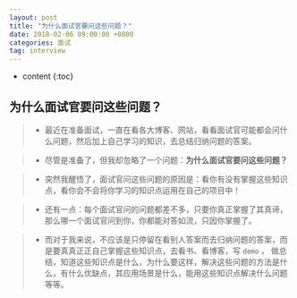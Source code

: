```yaml
---
layout: post
title: "为什么面试官要问这些问题？"
date: 2018-02-06 09:00:00 +0800 
categories: 面试
tag: interview
---
```

* content
{:toc}


<!-- more -->

## 为什么面试官要问这些问题？

> * 最近在准备面试，一直在看各大博客、网站，看看面试官可能都会问什么问题，然后加上自己学习的知识，去总结归纳问题的答案。

> * 尽管是准备了，但我却忽略了一个问题：**为什么面试官要问这些问题？**

> * 突然我醒悟了，面试官问这些问题的原因是：看你有没有掌握这些知识点，看你会不会将你学习的知识点运用在自己的项目中！

> * 还有一点：每个面试官问的问题都差不多，只要你真正掌握了其真谛，那么哪一个面试官问到你，你都能对答如流，只因你掌握了。

> * 而对于我来说，不应该是只停留在看别人答案而去归纳问题的答案，而是要真真正正自己掌握这些知识点，去看书、看博客，写 `demo` ，
    做总结，知道这些知识点是什么，为什么要这样，解决这些问题的方法是什么，有什么优缺点，其应用场景是什么，能用这些知识点解决什么问题等等。
    